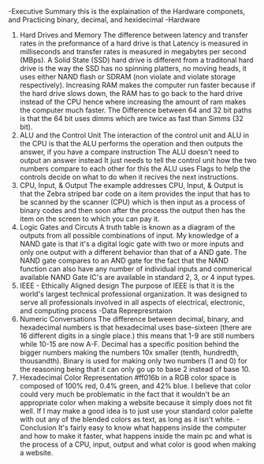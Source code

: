 -Executive Summary
this is the explaination of the Hardware componets, and Practicing binary, decimal, and hexidecimal
-Hardware 
1. Hard Drives and Memory
The difference between latency and transfer rates in the preformance of a hard drive is that Latency is measured in milliseconds and transfer rates is measured in megabytes per second (MBps). A Solid State (SSD) hard drive is different from a traditonal hard drive is the way the SSD has no spinning platters, no moving heads, it uses either NAND flash or SDRAM (non violate and violate storage respectively). Increasing RAM makes the computer run faster because if the hard drive slows down, the RAM has to go back to the hard drive instead of the CPU hence where increasing the amount of ram makes the computer much faster. The Difference between 64 and 32 bit paths is that the 64 bit uses dimms which are twice as fast than Simms (32 bit).
2. ALU and the Control Unit 
The interaction of the control unit and ALU in the CPU is that the ALU performs the operation and then outputs the answer, if you have a compare instruction The ALU doesn't need to output an answer instead It just needs to tell the control unit how the two numbers compare to each other for this the ALU uses Flags to help the controls decide on what to do when it recives the next instructions.
3. CPU, Input, & Output
The example addresses CPU, Input, & Output is that the Zebra striped bar code on a item provides the input that has to be scanned by the scanner (CPU) which is then input as a process of binary codes and then soon after the process the output then has the item on the screen to which you can pay it.
4. Logic Gates and Circuts
A truth table is known as a diagram of the outputs from all possible combinations of input. My knowledge of a NAND gate is that it's a digital logic gate with two or more inputs and only one output with a different behavior than that of a AND gate. The NAND gate compares to an AND gate for the fact that the NAND function can also have any number of individual inputs and commerical available NAND Gate IC's are available in standard 2, 3, or 4 input types.
5. IEEE - Ethically Aligned design
The purpose of IEEE is that it is the world's largest technical professional organization. It was designed to serve all professionals involved in all aspects of electrical, electronic, and computing process
-Data Reprepresntaion 
1. Numeric Conversations
The difference between decimal, binary, and hexadecimal numbers is that hexadecimal uses base-sixteen (there are 16 different digits in a single place.) this means that 1-9 are still numbers while 10-15 are now A-F. Decimal has a specific position behind the bigger numbers making the numbers 10x smaller (tenth, hundredth, thousandth). Binary is used for making only two numbers (1 and 0) for the reasoning being that it can only go up to base 2 instead of base 10.
2. Hexadecimal Color Representation
#ff016b in a RGB color space is composed of 100% red, 0.4% green, and 42% blue. I believe that color could very much be problematic in the fact that it wouldn't be an appropriate color when making a website because it simply does not fit well. If I may make a good idea is to just use your standard color palette with out any of the blended colors as text, as long as it isn't white.
-Conclusion
It's fairly easy to know what happens inside the computer and how to make it faster, what happens inside the main pc and what is the process of a CPU, input, output and what color is good when making a website.
